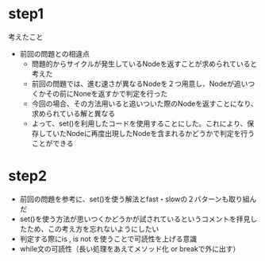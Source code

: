 # step1
考えたこと
- 前回の問題との相違点
  - 問題的からサイクルが発生しているNodeを返すことが求められていると考えた
  - 前回の問題では、進む速さが異なるNodeを２つ用意し、Nodeが追いつくかその前にNoneを返すかで判定を行った
  - 今回の場合、その方法用いると追いついた際のNodeを返すことになり、求められている解と異なる
  - よって、set()を利用したコードを使用することにした。これにより、保存していたNodeに再度出現したNodeを含まれるかどうかで判定を行うことができる

# step2
- 前回の問題を参考に、set()を使う解法とfast・slowの２パターンも取り組んだ
- set()を使う方法が思いつくかどうかが試されているというコメントを拝見したため、この考え方を忘れないようにしたい
- 判定する際にis , is not を使うことで可読性を上げる意識
- while文の可読性（長い処理をあえてメソッド化 or breakで外に出す）
